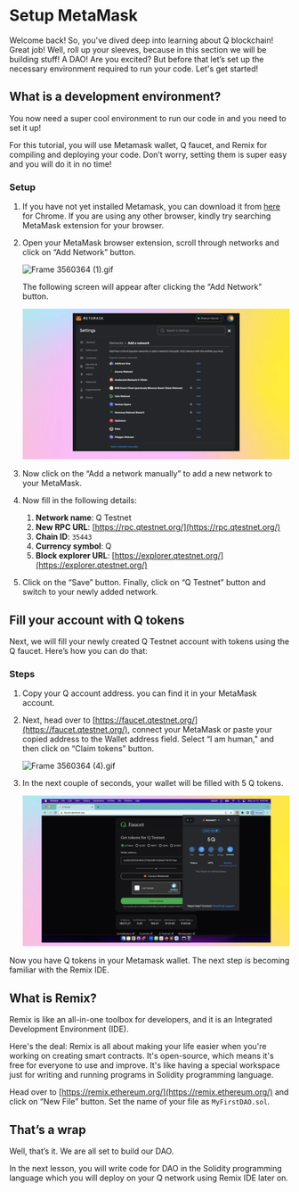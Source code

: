 # Setup MetaMask

Welcome back!  So, you've dived deep into learning about Q blockchain! Great job! Well, roll up your sleeves, because in this section we will be building stuff! A DAO! Are you excited? But before that let’s set up the necessary environment required to run your code. Let's get started!

## What is a development environment?

You now need a super cool environment to run our code in and you need to set it up!

For this tutorial, you will use Metamask wallet, Q faucet, and Remix for compiling and deploying your code. Don’t worry, setting them is super easy and you will do it in no time!

### Setup

1. If you have not yet installed Metamask, you can download it from [here](https://chrome.google.com/webstore/detail/metamask/nkbihfbeogaeaoehlefnkodbefgpgknn) for Chrome. If you are using any other browser, kindly try searching MetaMask extension for your browser.
2. Open your MetaMask browser extension, scroll through networks and click on “Add Network” button.
    
    ![Frame 3560364 (1).gif](https://github.com/0xmetaschool/Learning-Projects/blob/main/assests_for_all/assests_for_q/q-update/2.%20Creating%20and%20Deploying%20a%20Gamer%20DAO/1.%20Setup%20MetaMask/2.gif?raw=true)
    
    The following screen will appear after clicking the “Add Network” button. 
    
    ![Frame 3560339 (1).png](https://raw.githubusercontent.com/0xmetaschool/Learning-Projects/main/assests_for_all/assests_for_q/q-update/2.%20Creating%20and%20Deploying%20a%20Gamer%20DAO/1.%20Setup%20MetaMask/3.webp)
    
3. Now click on the “Add a network manually” to add a new network to your MetaMask. 

4. Now fill in the following details:
    1. **Network name**: Q Testnet
    2. **New RPC URL**: [https://rpc.qtestnet.org/](https://rpc.qtestnet.org/)
    3. **Chain ID**: `35443`
    4. **Currency symbol**: Q
    5. **Block explorer URL**: [https://explorer.qtestnet.org/](https://explorer.qtestnet.org/)
5. Click on the “Save” button. Finally, click on “Q Testnet” button and switch to your newly added network.

## Fill your account with Q tokens

Next, we will fill your newly created Q Testnet account with tokens using the Q faucet. Here’s how you can do that:

### Steps

1. Copy your Q account address. you can find it in your MetaMask account.
2. Next, head over to [https://faucet.qtestnet.org/](https://faucet.qtestnet.org/), connect your MetaMask or paste your copied address to the Wallet address field. Select “I am human," and then click on “Claim tokens” button.
    
    ![Frame 3560364 (4).gif](https://github.com/0xmetaschool/Learning-Projects/blob/main/assests_for_all/assests_for_q/q-update/2.%20Creating%20and%20Deploying%20a%20Gamer%20DAO/1.%20Setup%20MetaMask/5.gif?raw=true)
    
3. In the next couple of seconds, your wallet will be filled with 5 Q tokens.
    
    ![Frame 3560364 (8).jpg](https://raw.githubusercontent.com/0xmetaschool/Learning-Projects/main/assests_for_all/assests_for_q/q-update/2.%20Creating%20and%20Deploying%20a%20Gamer%20DAO/1.%20Setup%20MetaMask/6.webp)
    

Now you have Q tokens in your Metamask wallet. The next step is becoming familiar with the Remix IDE.

## What is Remix?

Remix is like an all-in-one toolbox for developers, and it is an Integrated Development Environment (IDE).

Here's the deal: Remix is all about making your life easier when you're working on creating smart contracts. It's open-source, which means it's free for everyone to use and improve. It's like having a special workspace just for writing and running programs in Solidity programming language.

Head over to [https://remix.ethereum.org/](https://remix.ethereum.org/) and click on “New File” button. Set the name of your file as `MyFirstDAO.sol`.

## That’s a wrap

Well, that’s it. We are all set to build our DAO.

In the next lesson, you will write code for DAO in the Solidity programming language which you will deploy on your Q network using Remix IDE later on.

